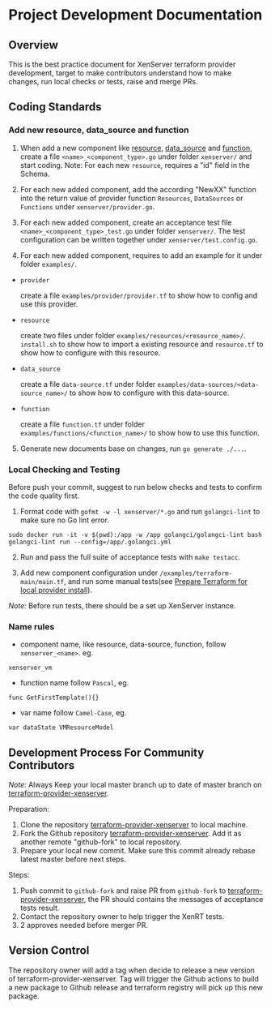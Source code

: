 # Project Development Documentation

## Overview

This is the best practice document for XenServer terraform provider development, target to make contributors understand how to make changes, run local checks or tests, raise and merge PRs.

## Coding Standards

### Add new resource, data_source and function

1. When add a new component like [resource](https://developer.hashicorp.com/terraform/plugin/framework/resources), [data_source](https://developer.hashicorp.com/terraform/plugin/framework/data-sources) and [function](https://developer.hashicorp.com/terraform/plugin/framework/functions), create a file `<name>_<component_type>.go` under folder `xenserver/` and start coding. Note: For each new `resource`, requires a "id" field in the Schema.

2. For each new added component, add the according "NewXX" function into the return value of provider function `Resources`, `DataSources` or `Functions` under `xenserver/provider.go`.

3. For each new added component, create an acceptance test file `<name>_<component_type>_test.go` under folder `xenserver/`. The test configuration can be written together under `xenserver/test.config.go`.

4. For each new added component, requires to add an example for it under folder `examples/`.

- `provider`

    create a file `examples/provider/provider.tf` to show how to config and use this provider.

- `resource`
      
    create two files under folder `examples/resources/<resource_name>/`. `install.sh` to show how to import a existing resource and `resource.tf` to show how to configure with this resource.

- `data_source`

    create a file `data-source.tf` under folder `examples/data-sources/<data-source_name>/` to show how to configure with this data-source.

- `function`

    create a file `function.tf` under folder `examples/functions/<function_name>/` to show how to use this function. 

5. Generate new documents base on changes, run `go generate ./...`.

### Local Checking and Testing

Before push your commit, suggest to run below checks and tests to confirm the code quality first.

1. Format code with `gofmt -w -l xenserver/*.go` and run `golangci-lint` to make sure no Go lint error.

```shell
sudo docker run -it -v $(pwd):/app -w /app golangci/golangci-lint bash
golangci-lint run --config=/app/.golangci.yml
```

2. Run and pass the full suite of acceptance tests with `make testacc`.

3. Add new component configuration under `/examples/terraform-main/main.tf`, and run some manual tests(see [Prepare Terraform for local provider install](README.md)).

*Note:* Before run tests, there should be a set up XenServer instance.

### Name rules

- component name, like resource, data-source, function, follow `xenserver_<name>`. eg.

```shell
xenserver_vm
```

- function name follow `Pascal`, eg.

```shell
func GetFirstTemplate(){}
```

- var name follow `Camel-Case`, eg.

```shell
var dataState VMResourceModel
```

## Development Process For Community Contributors

*Note:* Always Keep your local master branch up to date of master branch on [terraform-provider-xenserver](https://github.com/xenserver/terraform-provider-xenserver).

Preparation:

1. Clone the repository [terraform-provider-xenserver](https://github.com/xenserver/terraform-provider-xenserver) to local machine.
2. Fork the Github repository [terraform-provider-xenserver](https://github.com/xenserver/terraform-provider-xenserver). Add
it as another remote "github-fork" to local repository.
3. Prepare your local new commit. Make sure this commit already rebase latest master before next steps.

Steps:

1. Push commit to `github-fork` and raise PR from `github-fork` to [terraform-provider-xenserver](https://github.com/xenserver/terraform-provider-xenserver), the PR should contains the messages of acceptance tests result.
2. Contact the repository owner to help trigger the XenRT tests.
4. 2 approves needed before merger PR.

## Version Control

The repository owner will add a tag when decide to release a new version of terraform-provider-xenserver. Tag will trigger the Github actions to build a new package to Github release and terraform registry will pick up this new package.
